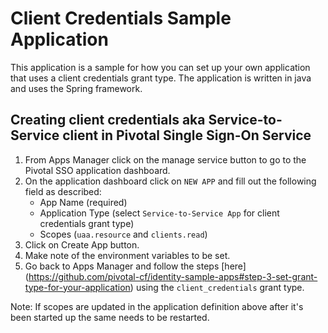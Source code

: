 # Client Credentials Sample Application

This application is a sample for how you can set up your own application that uses a client credentials grant type. The application is written in java and uses the Spring framework.

## Creating client credentials aka Service-to-Service client in Pivotal Single Sign-On Service

1. From Apps Manager click on the manage service button to go to the Pivotal SSO application dashboard.
2. On the application dashboard click on `NEW APP` and fill out the following field as described:
    * App Name (required)
    * Application Type (select `Service-to-Service App` for client credentials grant type)
    * Scopes (`uaa.resource` and `clients.read`)
3. Click on Create App button.
4. Make note of the environment variables to be set.
5. Go back to Apps Manager and follow the steps [here] (https://github.com/pivotal-cf/identity-sample-apps#step-3-set-grant-type-for-your-application) using the `client_credentials` grant type.

Note: If scopes are updated in the application definition above after it's been started up the same needs to be restarted.
